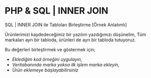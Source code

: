 # PHP & SQL | INNER JOIN
SQL | INNER JOIN ile Tabloları Birleştirme [Örnek Anlatımlı] 

Ürünlerimizi kaydedeceğimiz bir yazılım yazdığımızı düşünelim,
Tüm markaları ayrı bir tabloda, ürünleri de ayrı bir tabloda tutuyoruz.

Bu değerleri birleştirmek ve göstermek için;  
- *Eklediğim kod örneğini uygulayın,*  
- *Veritabanında marka yoksa ilk işlem marka ekleyin,*  
- *Ürün eklemeye başlayabilirsiniz*
